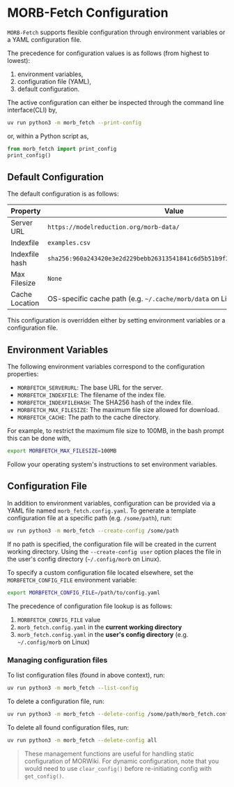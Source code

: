 # MORB-Fetch Configuration

<!-- SPHINX-START -->
`MORB-Fetch` supports flexible configuration through environment variables or a YAML configuration file.

The precedence for configuration values is as follows (from highest to lowest):
1. environment variables,
2. configuration file (YAML),
3. default configuration.

The active configuration can either be inspected through the command line interface(CLI) by,
```bash
uv run python3 -m morb_fetch --print-config
```
or, within a Python script as,
```python
from morb_fetch import print_config
print_config()
```

## Default Configuration

The default configuration is as follows:

| Property | Value |
| ---------------|-----------|
| Server URL     | `https://modelreduction.org/morb-data/` |
| Indexfile      | `examples.csv` |
| Indexfile hash | `sha256:960a243420e3e2d229bebb26313541841c6d5b51b9f215d7ca7b77c6b3636791` |
| Max Filesize   | `None` |
| Cache Location | OS-specific cache path (e.g. `~/.cache/morb/data` on Linux) |

This configuration is overridden either by setting environment variables or a configuration file.

## Environment Variables

The following environment variables correspond to the configuration properties:

- `MORBFETCH_SERVERURL`: The base URL for the server.
- `MORBFETCH_INDEXFILE`: The filename of the index file.
- `MORBFETCH_INDEXFILEHASH`: The SHA256 hash of the index file.
- `MORBFETCH_MAX_FILESIZE`: The maximum file size allowed for download.
- `MORBFETCH_CACHE`: The path to the cache directory.

For example, to restrict the maximum file size to 100MB, in the bash prompt this can be done with,

```bash
export MORBFETCH_MAX_FILESIZE=100MB
```

Follow your operating system's instructions to set environment variables.

## Configuration File

In addition to environment variables, configuration can be provided via a YAML file named `morb_fetch.config.yaml`.
To generate a template configuration file at a specific path (e.g. `/some/path`), run:

```bash
uv run python3 -m morb_fetch --create-config /some/path
```
If no path is specified, the configuration file will be created in the current working directory.
Using the `--create-config user` option places the file in the user's config directory (`~/.config/morb` on Linux).

To specify a custom configuration file located elsewhere, set the `MORBFETCH_CONFIG_FILE` environment variable:
```bash
export MORBFETCH_CONFIG_FILE=/path/to/config.yaml
```
The precedence of configuration file lookup is as follows:
1. `MORBFETCH_CONFIG_FILE` value
2. `morb_fetch.config.yaml` in the **current working directory**
3. `morb_fetch.config.yaml` in the **user's config directory** (e.g. `~/.config/morb` on Linux)

### Managing configuration files

To list configuration files (found in above context), run:

```bash
uv run python3 -m morb_fetch --list-config
```

To delete a configuration file, run:

```bash
uv run python3 -m morb_fetch --delete-config /some/path/morb_fetch.config.yaml
```

To delete all found configuration files, run:

```bash
uv run python3 -m morb_fetch --delete-config all
```

> These management functions are useful for handling static configuration of MORWiki.
> For dynamic configuration, note that you would need to use `clear_config()`
> before re-initiating config with `get_config()`.
